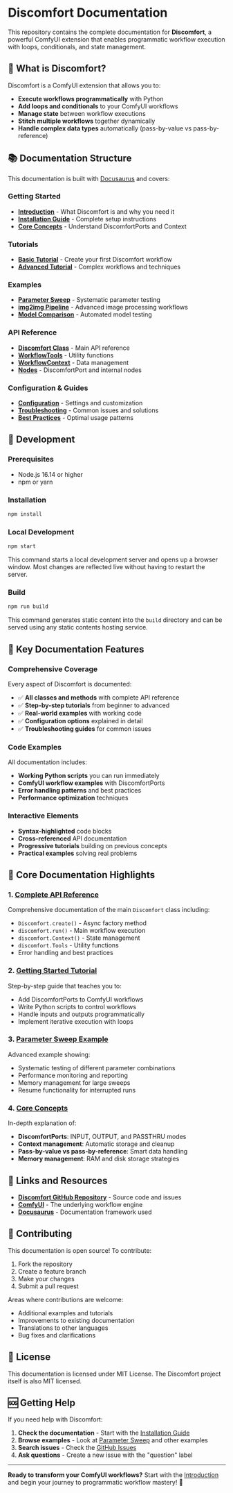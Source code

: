 # Discomfort Documentation

This repository contains the complete documentation for **Discomfort**, a powerful ComfyUI extension that enables programmatic workflow execution with loops, conditionals, and state management.

## 🚀 What is Discomfort?

Discomfort is a ComfyUI extension that allows you to:
- **Execute workflows programmatically** with Python
- **Add loops and conditionals** to your ComfyUI workflows
- **Manage state** between workflow executions
- **Stitch multiple workflows** together dynamically
- **Handle complex data types** automatically (pass-by-value vs pass-by-reference)

## 📚 Documentation Structure

This documentation is built with [Docusaurus](https://docusaurus.io/) and covers:

### Getting Started
- **[Introduction](docs/intro.md)** - What Discomfort is and why you need it
- **[Installation Guide](docs/installation.md)** - Complete setup instructions
- **[Core Concepts](docs/core-concepts/)** - Understand DiscomfortPorts and Context

### Tutorials
- **[Basic Tutorial](docs/tutorial-basics/)** - Create your first Discomfort workflow
- **[Advanced Tutorial](docs/tutorial-advanced/)** - Complex workflows and techniques

### Examples
- **[Parameter Sweep](docs/examples/parameter-sweep.md)** - Systematic parameter testing
- **[img2img Pipeline](docs/examples/)** - Advanced image processing workflows
- **[Model Comparison](docs/examples/)** - Automated model testing

### API Reference
- **[Discomfort Class](docs/api/discomfort-class.md)** - Main API reference
- **[WorkflowTools](docs/api/)** - Utility functions
- **[WorkflowContext](docs/api/)** - Data management
- **[Nodes](docs/api/)** - DiscomfortPort and internal nodes

### Configuration & Guides
- **[Configuration](docs/configuration/)** - Settings and customization
- **[Troubleshooting](docs/guides/)** - Common issues and solutions
- **[Best Practices](docs/guides/)** - Optimal usage patterns

## 🔧 Development

### Prerequisites
- Node.js 16.14 or higher
- npm or yarn

### Installation
```bash
npm install
```

### Local Development
```bash
npm start
```

This command starts a local development server and opens up a browser window. Most changes are reflected live without having to restart the server.

### Build
```bash
npm run build
```

This command generates static content into the `build` directory and can be served using any static contents hosting service.

## 📖 Key Documentation Features

### Comprehensive Coverage
Every aspect of Discomfort is documented:
- ✅ **All classes and methods** with complete API reference
- ✅ **Step-by-step tutorials** from beginner to advanced
- ✅ **Real-world examples** with working code
- ✅ **Configuration options** explained in detail
- ✅ **Troubleshooting guides** for common issues

### Code Examples
All documentation includes:
- **Working Python scripts** you can run immediately
- **ComfyUI workflow examples** with DiscomfortPorts
- **Error handling patterns** and best practices
- **Performance optimization** techniques

### Interactive Elements
- **Syntax-highlighted** code blocks
- **Cross-referenced** API documentation
- **Progressive tutorials** building on previous concepts
- **Practical examples** solving real problems

## 🎯 Core Documentation Highlights

### 1. [Complete API Reference](docs/api/discomfort-class.md)
Comprehensive documentation of the main `Discomfort` class including:
- `Discomfort.create()` - Async factory method
- `discomfort.run()` - Main workflow execution
- `discomfort.Context()` - State management
- `discomfort.Tools` - Utility functions
- Error handling and best practices

### 2. [Getting Started Tutorial](docs/tutorial-basics/create-first-workflow.md)
Step-by-step guide that teaches you to:
- Add DiscomfortPorts to ComfyUI workflows
- Write Python scripts to control workflows
- Handle inputs and outputs programmatically
- Implement iterative execution with loops

### 3. [Parameter Sweep Example](docs/examples/parameter-sweep.md)
Advanced example showing:
- Systematic testing of different parameter combinations
- Performance monitoring and reporting
- Memory management for large sweeps
- Resume functionality for interrupted runs

### 4. [Core Concepts](docs/core-concepts/ports-and-context.md)
In-depth explanation of:
- **DiscomfortPorts**: INPUT, OUTPUT, and PASSTHRU modes
- **Context management**: Automatic storage and cleanup
- **Pass-by-value vs pass-by-reference**: Smart data handling
- **Memory management**: RAM and disk storage strategies

## 🔗 Links and Resources

- **[Discomfort GitHub Repository](https://github.com/fidecastro/comfyui-discomfort)** - Source code and issues
- **[ComfyUI](https://github.com/comfyanonymous/ComfyUI)** - The underlying workflow engine
- **[Docusaurus](https://docusaurus.io/)** - Documentation framework used

## 🤝 Contributing

This documentation is open source! To contribute:

1. Fork the repository
2. Create a feature branch
3. Make your changes
4. Submit a pull request

Areas where contributions are welcome:
- Additional examples and tutorials
- Improvements to existing documentation
- Translations to other languages
- Bug fixes and clarifications

## 📄 License

This documentation is licensed under MIT License. The Discomfort project itself is also MIT licensed.

## 🆘 Getting Help

If you need help with Discomfort:

1. **Check the documentation** - Start with the [Installation Guide](docs/installation.md)
2. **Browse examples** - Look at [Parameter Sweep](docs/examples/parameter-sweep.md) and other examples
3. **Search issues** - Check the [GitHub Issues](https://github.com/fidecastro/comfyui-discomfort/issues)
4. **Ask questions** - Create a new issue with the "question" label

---

**Ready to transform your ComfyUI workflows?** Start with the [Introduction](docs/intro.md) and begin your journey to programmatic workflow mastery! 🚀
